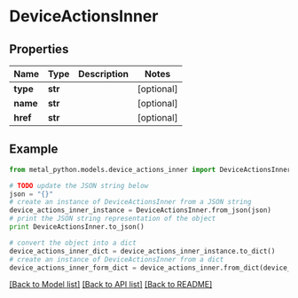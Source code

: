# DeviceActionsInner


## Properties
Name | Type | Description | Notes
------------ | ------------- | ------------- | -------------
**type** | **str** |  | [optional] 
**name** | **str** |  | [optional] 
**href** | **str** |  | [optional] 

## Example

```python
from metal_python.models.device_actions_inner import DeviceActionsInner

# TODO update the JSON string below
json = "{}"
# create an instance of DeviceActionsInner from a JSON string
device_actions_inner_instance = DeviceActionsInner.from_json(json)
# print the JSON string representation of the object
print DeviceActionsInner.to_json()

# convert the object into a dict
device_actions_inner_dict = device_actions_inner_instance.to_dict()
# create an instance of DeviceActionsInner from a dict
device_actions_inner_form_dict = device_actions_inner.from_dict(device_actions_inner_dict)
```
[[Back to Model list]](../README.md#documentation-for-models) [[Back to API list]](../README.md#documentation-for-api-endpoints) [[Back to README]](../README.md)


